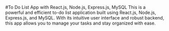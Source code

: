#To Do List App with React.js, Node.js, Express.js, MySQL
This is a powerful and efficient to-do list application built using React.js, Node.js, Express.js, and MySQL. With its intuitive user interface and robust backend, this app allows you to manage your tasks and stay organized with ease.
